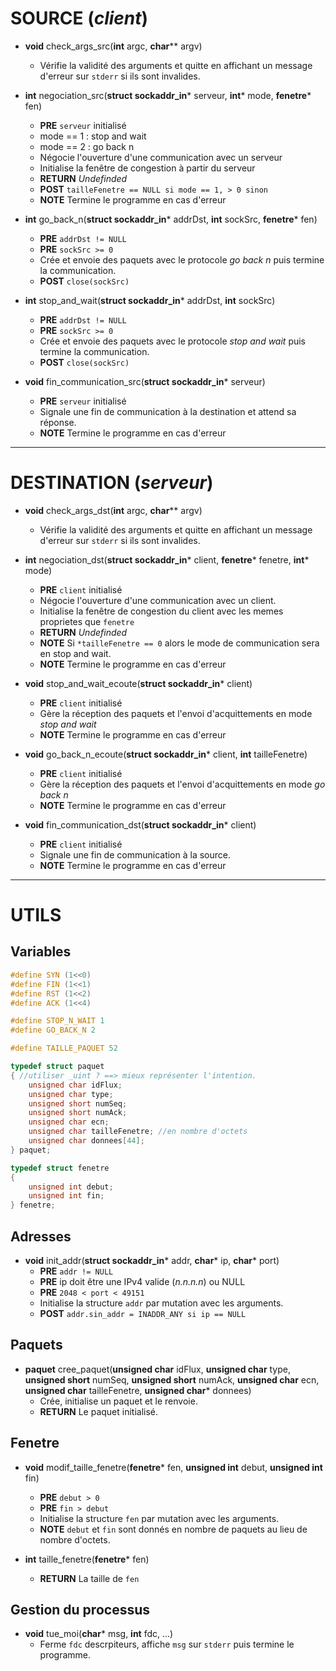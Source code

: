 # SOURCE (*client*)

* **void** check_args_src(**int** argc, **char**** argv)
	* Vérifie la validité des arguments et quitte en affichant un message d'erreur sur `stderr` si ils sont invalides.


* **int** negociation_src(**struct sockaddr_in*** serveur, **int*** mode, **fenetre*** fen)
	* **PRE** `serveur` initialisé
	* mode == 1 : stop and wait
	* mode == 2 : go back n
	* Négocie l'ouverture d'une communication avec un serveur
	* Initialise la fenêtre de congestion à partir du serveur
	* **RETURN** _Undefinded_
	* **POST** `tailleFenetre == NULL si mode == 1, > 0 sinon`
	* **NOTE** Termine le programme en cas d'erreur


* **int** go_back_n(**struct sockaddr_in*** addrDst, **int** sockSrc, **fenetre*** fen)
	* **PRE** `addrDst != NULL`
	* **PRE** `sockSrc >= 0`
	* Crée et envoie des paquets avec le protocole *go back n* puis termine la communication.
	* **POST** `close(sockSrc)`


* **int** stop_and_wait(**struct sockaddr_in*** addrDst, **int** sockSrc)
	* **PRE** `addrDst != NULL`
	* **PRE** `sockSrc >= 0`
	* Crée et envoie des paquets avec le protocole *stop and wait* puis termine la communication.
	* **POST** `close(sockSrc)`


* **void** fin_communication_src(**struct sockaddr_in*** serveur)
	* **PRE** `serveur` initialisé
	* Signale une fin de communication à la destination et attend sa réponse.
	* **NOTE** Termine le programme en cas d'erreur
---
# DESTINATION (*serveur*)

* **void** check_args_dst(**int** argc, **char**** argv)
	* Vérifie la validité des arguments et quitte en affichant un message d'erreur sur `stderr` si ils sont invalides.


* **int** negociation_dst(**struct sockaddr_in*** client, **fenetre*** fenetre, **int*** mode)
	* **PRE** `client` initialisé
	* Négocie l'ouverture d'une communication avec un client.
	* Initialise la fenêtre de congestion du client avec les memes proprietes que `fenetre`
	* **RETURN** _Undefinded_
	* **NOTE** Si `*tailleFenetre == 0` alors le mode de communication sera en stop and wait.
	* **NOTE** Termine le programme en cas d'erreur


* **void** stop_and_wait_ecoute(**struct sockaddr_in*** client)
	* **PRE** `client` initialisé
	* Gère la réception des paquets et l'envoi d'acquittements en mode *stop and wait*
	* **NOTE** Termine le programme en cas d'erreur


* **void** go_back_n_ecoute(**struct sockaddr_in*** client, **int** tailleFenetre)
	* **PRE** `client` initialisé
	* Gère la réception des paquets et l'envoi d'acquittements en mode *go back n*
	* **NOTE** Termine le programme en cas d'erreur


* **void** fin_communication_dst(**struct sockaddr_in*** client)
	* **PRE** `client` initialisé
	* Signale une fin de communication à la source.
	* **NOTE** Termine le programme en cas d'erreur
---
# UTILS

## Variables

```c
#define SYN (1<<0)
#define FIN (1<<1)
#define RST (1<<2)
#define ACK (1<<4)

#define STOP_N_WAIT 1
#define GO_BACK_N 2

#define TAILLE_PAQUET 52

typedef struct paquet
{ //utiliser _uint ? ==> mieux représenter l'intention.
	unsigned char idFlux;
	unsigned char type;
	unsigned short numSeq;
	unsigned short numAck;
	unsigned char ecn;
	unsigned char tailleFenetre; //en nombre d'octets
	unsigned char donnees[44];
} paquet;

typedef struct fenetre
{
	unsigned int debut;
	unsigned int fin;
} fenetre;
```

## Adresses

* **void** init_addr(**struct sockaddr_in*** addr, **char*** ip, **char*** port)
	* **PRE** `addr != NULL`
	* **PRE** ip doit être une IPv4 valide (*n.n.n.n*) ou NULL
	* **PRE** `2048 < port < 49151`
	* Initialise la structure `addr` par mutation avec les arguments.
	* **POST** `addr.sin_addr = INADDR_ANY si ip == NULL`

## Paquets



* **paquet** cree_paquet(**unsigned char** idFlux, **unsigned char** type, **unsigned short** numSeq, **unsigned short** numAck, **unsigned char** ecn, **unsigned char** tailleFenetre, **unsigned char*** donnees)
	* Crée, initialise un paquet et le renvoie.
	* **RETURN** Le paquet initialisé.

## Fenetre

* **void** modif_taille_fenetre(**fenetre*** fen, **unsigned int** debut, **unsigned int** fin)
	* **PRE** `debut > 0`
	* **PRE** `fin > debut`
	* Initialise la structure `fen` par mutation avec les arguments.
	* **NOTE** `debut` et `fin` sont donnés en nombre de paquets au lieu de nombre d'octets.


* **int** taille_fenetre(**fenetre*** fen)
	* **RETURN** La taille de `fen`

## Gestion du processus

* **void** tue_moi(**char*** msg, **int** fdc, ...)
	* Ferme `fdc` descrpiteurs, affiche `msg` sur `stderr` puis termine le programme.
